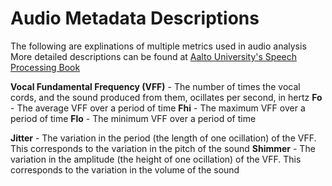 # Audio Metadata Descriptions

The following are explinations of multiple metrics used in audio analysis
More detailed descriptions can be found at [Aalto University's Speech Processing Book](https://speechprocessingbook.aalto.fi/Representations/Representations.html)

**Vocal Fundamental Frequency (VFF)** - The number of times the vocal cords, and the sound produced from them, ocillates per second, in hertz
**Fo** - The average VFF over a period of time
**Fhi** - The maximum VFF over a period of time
**Flo** - The minimum VFF over a period of time

**Jitter** - The variation in the period (the length of one ocillation) of the VFF. This corresponds to the variation in the pitch of the sound
**Shimmer** - The variation in the amplitude (the height of one ocillation) of the VFF. This corresponds to the variation in the volume of the sound


